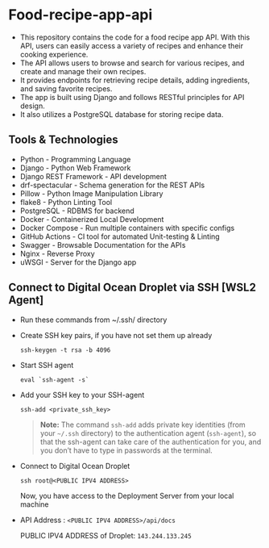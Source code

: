 # Food-recipe-app-api
* This repository contains the code for a food recipe app API. With this API, users can easily access a variety of recipes and enhance their cooking experience.
* The API allows users to browse and search for various recipes, and create and manage their own recipes.
* It provides endpoints for retrieving recipe details, adding ingredients, and saving favorite recipes.
* The app is built using Django and follows RESTful principles for API design.
* It also utilizes a PostgreSQL database for storing recipe data.


## Tools & Technologies
* Python - Programming Language
* Django - Python Web Framework
* Django REST Framework - API development
* drf-spectacular - Schema generation for the REST APIs
* Pillow - Python Image Manipulation Library
* flake8 - Python Linting Tool
* PostgreSQL - RDBMS for backend
* Docker - Containerized Local Development
* Docker Compose - Run multiple containers with specific configs
* GitHub Actions - CI tool for automated Unit-testing & Linting
* Swagger - Browsable Documentation for the APIs
* Nginx - Reverse Proxy
* uWSGI - Server for the Django app


## Connect to Digital Ocean Droplet via SSH [WSL2 Agent]
* Run these commands from ~/.ssh/ directory

* Create SSH key pairs, if you have not set them up already

    ``` ssh-keygen -t rsa -b 4096 ```

* Start SSH agent

    ```eval `ssh-agent -s` ```

* Add your SSH key to your SSH-agent

    ``` ssh-add <private_ssh_key> ```

    > **Note:** The command `ssh-add` adds private key identities (from your `~/.ssh` directory) to the authentication agent (`ssh-agent`), so that the ssh-agent can take care of the authentication for you, and you don’t have to type in passwords at the terminal.

* Connect to Digital Ocean Droplet

    ``` ssh root@<PUBLIC IPV4 ADDRESS> ```

  Now, you have access to the Deployment Server from your local machine

* API Address : ``` <PUBLIC IPV4 ADDRESS>/api/docs ```

  PUBLIC IPV4 ADDRESS of Droplet: ``` 143.244.133.245 ```
